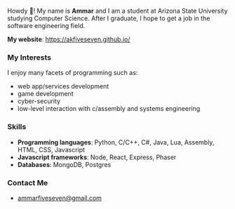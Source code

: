 Howdy 🤠! My name is **Ammar** and I am a student at Arizona State University studying Computer Science. After I graduate, I hope to get a job in the software engineering field.

**My website**: https://akfiveseven.github.io/

### My Interests

I enjoy many facets of programming such as: 

- web app/services development
- game development
- cyber-security
- low-level interaction with c/assembly and systems engineering

### Skills

- **Programming languages**: Python, C/C++, C#, Java, Lua, Assembly, HTML, CSS, Javascript
- **Javascript frameworks**: Node, React, Express, Phaser
- **Databases**: MongoDB, Postgres

### Contact Me

- ammarfiveseven@gmail.com
